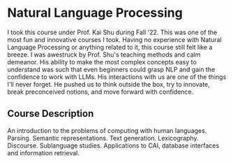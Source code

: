 # Natural Language Processing
I took this course under Prof. Kai Shu during Fall '22. This was one of the most fun and innovative courses I took.
Having no experience with Natural Language Processing or anything related to it, this course still felt like a breeze. I was awestruck by Prof. Shu's teaching methods and calm demeanor.
His ability to make the most complex concepts easy to understand was such that even beginners could grasp NLP and gain the confidence to work with LLMs.
His interactions with us are one of the things I'll never forget. He pushed us to think outside the box, try to innovate, break preconceived notions, and move forward with confidence.

## Course Description
An introduction to the problems of computing with human languages. Parsing. Semantic representations. Text generation. Lexicography. Discourse. Sublanguage studies. Applications to CAI, database interfaces and information retrieval.
